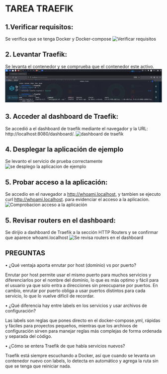 # TAREA TRAEFIK

## 1.Verificar requisitos: 
Se verifica que se tenga Docker y Docker-compose 
![Verificar requisitos](img/POST.jpeg)

## 2. Levantar Traefik:
Se levanta el contenedor y se comprueba que el contenedor este activo. 
![Levantar Traefik](https://github.com/julianceron64/TllrInicioTraefik/blob/main/README-MAJO_ESPINOSA/TRAEFICK%202.png?raw=true)

## 3. Acceder al dashboard de Traefik:
Se accedió a el dashboard de traefik mediante el navegador y la URL: http://localhost:8080/dashboard/. 
![dashboard de traefik](img/LOGS-2.png)

## 4.  Desplegar la aplicación de ejemplo
Se levanto el servicio de prueba correctamente
![se desplego la aplicacion de ejemplo](img/LOGS-2.png)


## 5.  Probar acceso a la aplicación: 
Se accedio en el navegador a http://whoami.localhost, y tambien se ejecuto curl http://whoami.localhost. para evidenciar el acceso a la aplicacion.
![Comprobacion acceso a la aplicación](img/LOGS-2.png)


## 5.  Revisar routers en el dashboard:  
Se dirijio a dashboard de Traefik a la sección HTTP Routers y se confirmar que aparece whoami.localhost
![Se revisa routers en el dashboard](img/LOGS-2.png)


## PREGUNTAS
•	¿Qué ventaja aporta enrutar por host (dominio) vs por puerto?

Enrutar por host permite usar el mismo puerto para muchos servicios y diferenciarlos por el nombre del dominio, lo que es más optimo y fácil para el usuario ya que solo entra a direcciones sin preocuparse por puertos. En cambio, enrutar por puerto obliga a usar puertos distintos para cada servicio, lo que lo vuelve difícil de recordar.

•	¿Qué diferencia hay entre labels en los servicios y usar archivos de configuración?

Las labels son reglas que pones directo en el docker-compose.yml, rápidas y fáciles para proyectos pequeños, mientras que los archivos de configuración sirven para manejar reglas más complejas de forma ordenada y separada del código.

•	¿Cómo se entera Traefik de que había servicios nuevos?

Traefik está siempre escuchando a Docker, así que cuando se levanta un contenedor nuevo con labels, lo detecta en automático y agrega la ruta sin que se tenga que reiniciar nada.


